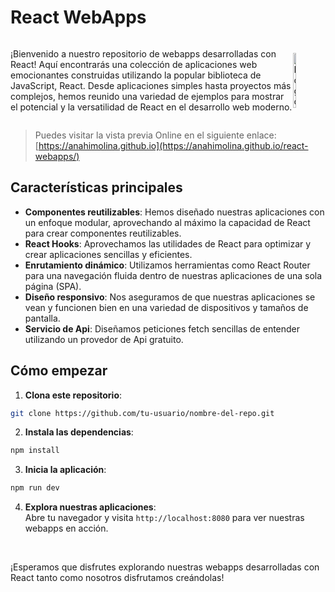 # React WebApps
<div style="display: flex; align-items: center;">
  <p>
    ¡Bienvenido a nuestro repositorio de webapps desarrolladas con React! Aquí encontrarás una colección de aplicaciones web emocionantes construidas utilizando la popular biblioteca de JavaScript, React. Desde aplicaciones simples hasta proyectos más complejos, hemos reunido una variedad de ejemplos para mostrar el potencial y la versatilidad de React en el desarrollo web moderno.
  </p>
  <img alt="Logo" src="https://create-react-app.dev/img/logo.svg" width="15%" style="margin-right: 3%;" />
</div>

> Puedes visitar la vista previa Online en el siguiente enlace: [https://anahimolina.github.io](https://anahimolina.github.io/react-webapps/)



## Características principales

- **Componentes reutilizables**: Hemos diseñado nuestras aplicaciones con un enfoque modular, aprovechando al máximo la capacidad de React para crear componentes reutilizables.
- **React Hooks**: Aprovechamos las utilidades de React para optimizar y crear aplicaciones sencillas y eficientes.
- **Enrutamiento dinámico**: Utilizamos herramientas como React Router para una navegación fluida dentro de nuestras aplicaciones de una sola página (SPA).
- **Diseño responsivo**: Nos aseguramos de que nuestras aplicaciones se vean y funcionen bien en una variedad de dispositivos y tamaños de pantalla.
- **Servicio de Api**: Diseñamos peticiones fetch sencillas de entender utilizando un provedor de Api gratuito.

## Cómo empezar

1. **Clona este repositorio**: 
```sh
git clone https://github.com/tu-usuario/nombre-del-repo.git
```

2. **Instala las dependencias**: 
```sh
npm install
```
3. **Inicia la aplicación**: 
```sh
npm run dev
```
4. **Explora nuestras aplicaciones**: <br/>
Abre tu navegador y visita `http://localhost:8080` para ver nuestras webapps en acción.

<br/>

¡Esperamos que disfrutes explorando nuestras webapps desarrolladas con React tanto como nosotros disfrutamos creándolas!
